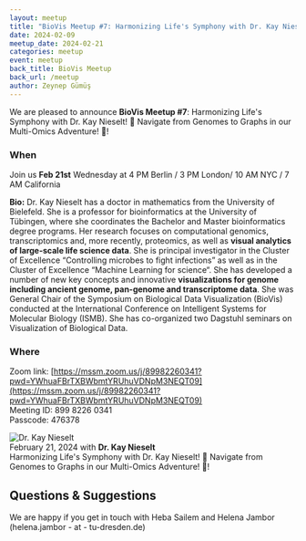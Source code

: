 ```yaml
---
layout: meetup
title: "BioVis Meetup #7: Harmonizing Life's Symphony with Dr. Kay Nieselt!"
date: 2024-02-09
meetup_date: 2024-02-21
categories: meetup
event: meetup
back_title: BioVis Meetup
back_url: /meetup
author: Zeynep Gümüş
---
```


We are pleased to announce **BioVis Meetup #7**: Harmonizing Life's Symphony
with Dr. Kay Nieselt! 🎵 Navigate from Genomes to Graphs in our Multi-Omics
Adventure! 🚀!

### When

Join us **Feb 21st** Wednesday at 4 PM Berlin / 3 PM London/ 10 AM NYC / 7 AM California

**Bio:**
Dr. Kay Nieselt has a doctor in mathematics from the University of Bielefeld.
She is a professor for bioinformatics at the University of Tübingen, where she
coordinates the Bachelor and Master bioinformatics degree programs. Her research
focuses on computational genomics, transcriptomics and, more recently,
proteomics, as well as **visual analytics of large-scale life science data**.
She is principal investigator in the Cluster of Excellence “Controlling microbes
to fight infections” as well as in the Cluster of Excellence “Machine Learning
for science“. She has developed a number of new key concepts and innovative
**visualizations for genome including ancient genome, pan-genome and transcriptome
data**. She was General Chair of the Symposium on Biological Data Visualization
(BioVis) conducted at the International Conference on Intelligent Systems for
Molecular Biology (ISMB). She has co-organized two Dagstuhl seminars on
Visualization of Biological Data.

### Where

Zoom link: [https://mssm.zoom.us/j/89982260341?pwd=YWhuaFBrTXBWbmtYRUhuVDNpM3NEQT09](https://mssm.zoom.us/j/89982260341?pwd=YWhuaFBrTXBWbmtYRUhuVDNpM3NEQT09)  
Meeting ID: 899 8226 0341  
Passcode: 476378

<div class="scalable-banner meetup-speaker-banner">
    <img src="{{ site.baseurl }}/images/speakers/kay-nieselt.png"
         alt="Dr. Kay Nieselt" />
    <div>
        <div>February 21, 2024 with <strong>Dr. Kay Nieselt</strong></div>
        <div class="title">Harmonizing Life's Symphony with Dr. Kay Nieselt! 🎵 Navigate from Genomes to Graphs in our Multi-Omics Adventure! 🚀!</div>
    </div>
</div>

## Questions & Suggestions

We are happy if you get in touch with Heba Sailem and Helena Jambor (helena.jambor - at - tu-dresden.de)
